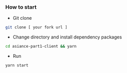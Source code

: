 ### How to start

- Git clone

```bash
git clone [ your fork url ]
```

- Change directory and install dependency packages

```bash
cd asiance-part1-client && yarn
```

- Run

```bash
yarn start
```
